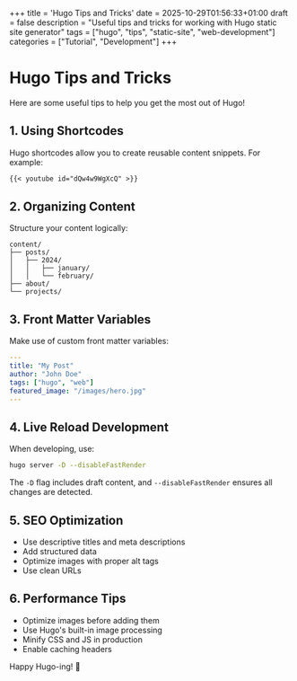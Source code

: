+++
title = 'Hugo Tips and Tricks'
date = 2025-10-29T01:56:33+01:00
draft = false
description = "Useful tips and tricks for working with Hugo static site generator"
tags = ["hugo", "tips", "static-site", "web-development"]
categories = ["Tutorial", "Development"]
+++

# Hugo Tips and Tricks

Here are some useful tips to help you get the most out of Hugo!

## 1. Using Shortcodes

Hugo shortcodes allow you to create reusable content snippets. For example:

```markdown
{{< youtube id="dQw4w9WgXcQ" >}}
```

## 2. Organizing Content

Structure your content logically:

```
content/
├── posts/
│   ├── 2024/
│   │   ├── january/
│   │   └── february/
├── about/
└── projects/
```

## 3. Front Matter Variables

Make use of custom front matter variables:

```yaml
---
title: "My Post"
author: "John Doe"
tags: ["hugo", "web"]
featured_image: "/images/hero.jpg"
---
```

## 4. Live Reload Development

When developing, use:

```bash
hugo server -D --disableFastRender
```

The `-D` flag includes draft content, and `--disableFastRender` ensures all changes are detected.

## 5. SEO Optimization

- Use descriptive titles and meta descriptions
- Add structured data
- Optimize images with proper alt tags
- Use clean URLs

## 6. Performance Tips

- Optimize images before adding them
- Use Hugo's built-in image processing
- Minify CSS and JS in production
- Enable caching headers

Happy Hugo-ing! 🚀
